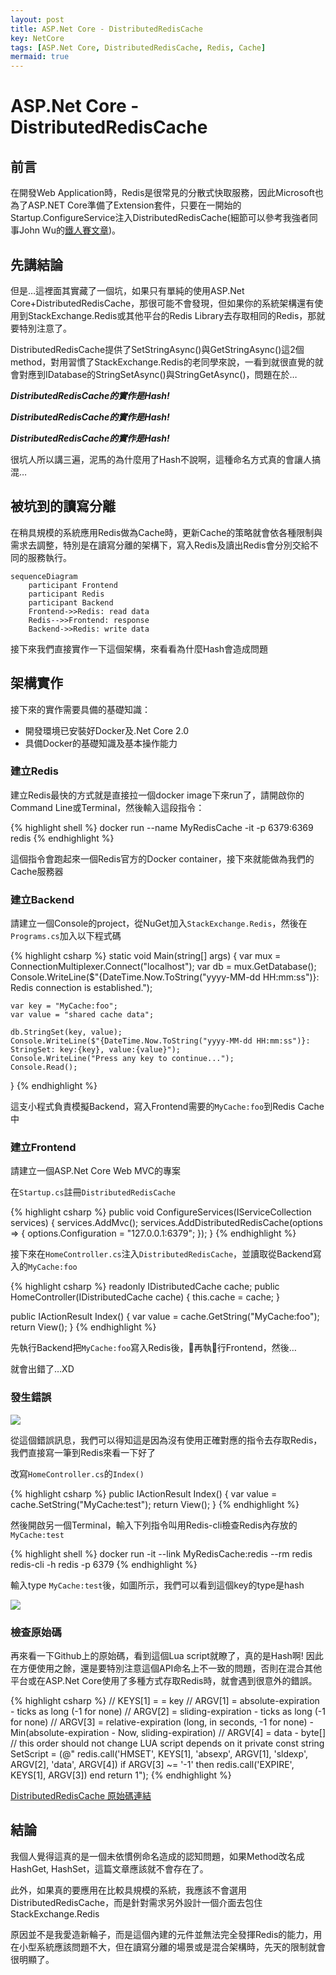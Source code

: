 ```yaml
---
layout: post
title: ASP.Net Core - DistributedRedisCache
key: NetCore
tags: [ASP.Net Core, DistributedRedisCache, Redis, Cache]
mermaid: true
---
```

# ASP.Net Core - DistributedRedisCache

## 前言

在開發Web Application時，Redis是很常見的分散式快取服務，因此Microsoft也為了ASP.NET Core準備了Extension套件，只要在一開始的Startup.ConfigureService注入DistributedRedisCache(細節可以參考我強者同事John Wu的<a href="https://blog.johnwu.cc/article/ironman-day20-asp-net-core-caching-redis-session.html" target="_blank">鐵人賽文章</a>)。
<!--more-->

## 先講結論

但是…這裡面其實藏了一個坑，如果只有單純的使用ASP.Net Core+DistributedRedisCache，那很可能不會發現，但如果你的系統架構還有使用到StackExchange.Redis或其他平台的Redis Library去存取相同的Redis，那就要特別注意了。

DistributedRedisCache提供了SetStringAsync()與GetStringAsync()這2個method，對用習慣了StackExchange.Redis的老同學來說，一看到就很直覺的就會對應到IDatabase的StringSetAsync()與StringGetAsync()，問題在於…

***DistributedRedisCache的實作是Hash!***

***DistributedRedisCache的實作是Hash!***

***DistributedRedisCache的實作是Hash!***

很坑人所以講三遍，泥馬的為什麼用了Hash不說啊，這種命名方式真的會讓人搞混…

## 被坑到的讀寫分離

在稍具規模的系統應用Redis做為Cache時，更新Cache的策略就會依各種限制與需求去調整，特別是在讀寫分離的架構下，寫入Redis及讀出Redis會分別交給不同的服務執行。

```mermaid
sequenceDiagram
    participant Frontend
    participant Redis
    participant Backend
    Frontend->>Redis: read data
    Redis-->>Frontend: response
    Backend->>Redis: write data
```

接下來我們直接實作一下這個架構，來看看為什麼Hash會造成問題

## 架構實作

接下來的實作需要具備的基礎知識：

- 開發環境已安裝好Docker及.Net Core 2.0
- 具備Docker的基礎知識及基本操作能力



### 建立Redis

建立Redis最快的方式就是直接拉一個docker image下來run了，請開啟你的Command Line或Terminal，然後輸入這段指令：

{% highlight shell %}
docker run --name MyRedisCache -it -p 6379:6369 redis
{% endhighlight %}

這個指令會跑起來一個Redis官方的Docker container，接下來就能做為我們的Cache服務器

### 建立Backend

請建立一個Console的project，從NuGet加入`StackExchange.Redis`，然後在`Programs.cs`加入以下程式碼

{% highlight csharp %}
static void Main(string[] args)
{
    var mux = ConnectionMultiplexer.Connect("localhost");
    var db = mux.GetDatabase();
    Console.WriteLine($"{DateTime.Now.ToString("yyyy-MM-dd HH:mm:ss")}: Redis connection is established.");

    var key = "MyCache:foo";
    var value = "shared cache data";

    db.StringSet(key, value);
    Console.WriteLine($"{DateTime.Now.ToString("yyyy-MM-dd HH:mm:ss")}: StringSet: key:{key}, value:{value}");
    Console.WriteLine("Press any key to continue...");
    Console.Read();
}
{% endhighlight %}

這支小程式負責模擬Backend，寫入Frontend需要的`MyCache:foo`到Redis Cache中

### 建立Frontend

請建立一個ASP.Net Core Web MVC的專案

在`Startup.cs`註冊`DistributedRedisCache`

{% highlight csharp %}
public void ConfigureServices(IServiceCollection services)
{
    services.AddMvc();
    services.AddDistributedRedisCache(options =>
    {
        options.Configuration = "127.0.0.1:6379";
    });
}
{% endhighlight %}

接下來在`HomeController.cs`注入`DistributedRedisCache`，並讀取從Backend寫入的`MyCache:foo`

{% highlight csharp %}
readonly IDistributedCache cache;
public HomeController(IDistributedCache cache)
{
    this.cache = cache;
}

public IActionResult Index()
{
    var value = cache.GetString("MyCache:foo");
    return View();
}
{% endhighlight %}

先執行Backend把`MyCache:foo`寫入Redis後，再執行Frontend，然後…

就會出錯了…XD

### 發生錯誤

![](https://cdn.rawgit.com/jed1978/blog-images/d0b969c4/Error-WRONGTYPE.jpeg)

從這個錯誤訊息，我們可以得知這是因為沒有使用正確對應的指令去存取Redis，我們直接寫一筆到Redis來看一下好了

改寫`HomeController.cs`的`Index()`

{% highlight csharp %}
public IActionResult Index()
{
    var value = cache.SetString("MyCache:test");
    return View();
}
{% endhighlight %}

然後開啟另一個Terminal，輸入下列指令叫用Redis-cli檢查Redis內存放的`MyCache:test`

{% highlight shell %}
docker run -it --link MyRedisCache:redis --rm redis redis-cli -h redis -p 6379
{% endhighlight %}

輸入type `MyCache:test`後，如圖所示，我們可以看到這個key的type是hash

![](https://cdn.rawgit.com/jed1978/blog-images/57130655/redis-type.jpeg)

### 檢查原始碼

再來看一下Github上的原始碼，看到這個Lua script就瞭了，真的是Hash啊! 因此在方便使用之餘，還是要特別注意這個API命名上不一致的問題，否則在混合其他平台或在ASP.Net Core使用了多種方式存取Redis時，就會遇到很意外的錯誤。

{% highlight csharp %}
// KEYS[1] = = key
// ARGV[1] = absolute-expiration - ticks as long (-1 for none)
// ARGV[2] = sliding-expiration - ticks as long (-1 for none)
// ARGV[3] = relative-expiration (long, in seconds, -1 for none) - Min(absolute-expiration - Now, sliding-expiration)
// ARGV[4] = data - byte[]
// this order should not change LUA script depends on it
private const string SetScript = (@"
        redis.call('HMSET', KEYS[1], 'absexp', ARGV[1], 'sldexp', ARGV[2], 'data', ARGV[4])
        if ARGV[3] ~= '-1' then
            redis.call('EXPIRE', KEYS[1], ARGV[3])
        end
        return 1");
{% endhighlight %}

<a href="https://github.com/aspnet/Caching/blob/dev/src/Microsoft.Extensions.Caching.Redis/RedisCache.cs" target="_blank">DistributedRedisCache 原始碼連結</a>

## 結論

我個人覺得這真的是一個未依慣例命名造成的認知問題，如果Method改名成HashGet, HashSet，這篇文章應該就不會存在了。

此外，如果真的要應用在比較具規模的系統，我應該不會選用DistributedRedisCache，而是針對需求另外設計一個介面去包住StackExchange.Redis

原因並不是我愛造新輪子，而是這個內建的元件並無法完全發揮Redis的能力，用在小型系統應該問題不大，但在讀寫分離的場景或是混合架構時，先天的限制就會很明顯了。
